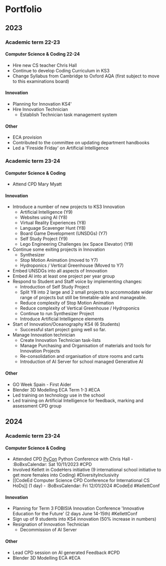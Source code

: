 # Portfolio

## 2023

### Academic term 22-23

#### Computer Science & Coding 22-24

- Hire new CS teacher Chris Hall
- Continue to develop Coding Curriculum in KS3
- Change Syllabus from Cambridge to Oxford AQA (first subject to move to this examinations board)

#### Innovation

- Planning for Innovation KS4'
- Hire Innovation Technician
  - Establish Technician task management system

#### Other

- ECA provision
- Contributed to the committee on updating department handbooks
- Led a 'Fireside Friday' on Artificial Intelligence

### Academic term 23-24

#### Computer Science & Coding

- Attend CPD Mary Myatt

#### Innovation

- Introduce a number of new projects to KS3 Innovation
  - Artificial Intelligence (Y9)
  - Websites using AI (Y8)
  - Virtual Reality Experiences (Y8)
  - Language Scavenger Hunt (Y8)
  - Board Game Development (UNSDGs) (Y7)
  - Self Study Project (Y9)
  - Lego Engineering Challenges (ex Space Elevator) (Y9)
- Continue some exiting projects in Innovation
  - Synthesizer
  - Stop Motion Animation (moved to Y7)
  - Hydroponics / Vertical Greenhouse (Moved to Y7)
- Embed UNSDGs into all aspects of Innovation
- Embed AI into at least one project per year group
- Respond to Student and Staff voice by implementing changes:
  - Introduction of Self Study Project
  - Split Y8 into 2 large and 2 small projects to accommodate wider range of projects but still be timetable-able and manageable.
  - Reduce complexity of Stop Motion Animation
  - Reduce complexity of Vertical Greenhouse / Hydroponics
  - Continue to run Synthesizer Project
  - Introduce Artificial Intelligence elements
- Start of Innovation/Oceanography KS4 (6 Students)
  - Successful start project going well so far.
- Manage Innovation technician
  - Create Innovation Technician task-lists
  - Manage Purchasing and Organisation of materials and tools for Innovation Projects
  - Re-consolidation and organisation of store rooms and carts
  - Introduction of AI Server for school managed Generative AI

#### Other

- GO Week Spain - First Aider
- Blender 3D Modelling ECA Term 1-3 #ECA
- Led training on technology use in the school
- Led training on Artificial Intelligence for feedback, marking and assessment CPD group

## 2024

### Academic term 23-24

#### Computer Science & Coding

- Attended CPD [PyCon](https://pycon.hk/) Python Conference with Chris Hall - :BoBxsCalendar: Sat 10/11/2023 #CPD
- Involved Kellett in CodeHers initiative (9 international school initiative to get more females into Coding) #DiversityInclusivity
- [[CodeEd Computer Science CPD Conference for International CS HoDs]] (1 day) - :BoBxsCalendar: Fri 12/01/2024 #CodeEd #KellettConf

#### Innovation

- Planning for Term 3 FOBISIA Innovation Conference 'Innovative Education for the Future' (2 days June 14-15th) #KellettConf
- Sign up of 9 students into KS4 innovation (50% increase in numbers)
- Resignation of Innovation Technician
  - Decommission of AI Server

#### Other

- Lead CPD session on AI generated Feedback #CPD 
- Blender 3D Modelling ECA #ECA
